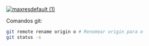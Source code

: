 
[![maxresdefault (1)](https://github.com/Darlley/mango-clean-node-api/assets/37590954/884f700e-ff6c-4995-b2b8-612832614d24)](https://www.youtube.com/playlist?list=PL9aKtVrF05DyEwK5kdvzrYXFdpZfj1dsG)


Comandos git:

```bash
git remote rename origin o # Renomear origin para o
git status -s
```
